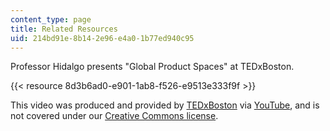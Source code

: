 ```yaml
---
content_type: page
title: Related Resources
uid: 214bd91e-8b14-2e96-e4a0-1b77ed940c95
---
```


Professor Hidalgo presents "Global Product Spaces" at TEDxBoston.

{{< resource 8d3b6ad0-e901-1ab8-f526-e9513e333f9f >}}

This video was produced and provided by [TEDxBoston](http://tedxboston.org/) via [YouTube](http://www.youtube.com), and is not covered under our [Creative Commons license](/terms/#cc).